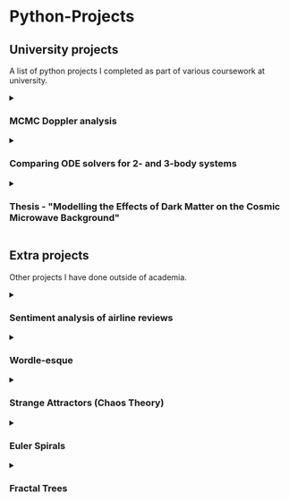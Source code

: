 # Python-Projects

## University projects
A list of python projects I completed as part of various coursework at university.

<details>
<summary><h3>MCMC Doppler analysis</h3></summary>
Text 1
</details>

<details>
<summary><h3>Comparing ODE solvers for 2- and 3-body systems</h3></summary>
Text 2
</details>

<details>
<summary><h3>Thesis - "Modelling the Effects of Dark Matter on the Cosmic Microwave Background"</h3></summary>
Simulated CMB maps for varying levels of dark matter using the Code for Anisotropies in the Microwave Background (CAMB) and compared them to the CMB map generated from theoretical data from the Planck 2018 mission.
</details>

## Extra projects
Other projects I have done outside of academia.

<details>
<summary><h3>Sentiment analysis of airline reviews</h3></summary>
(Part of Forage British Airways Data Science Virtual Experience Program)
</details>

<details>
<summary><h3>Wordle-esque</h3></summary>
Text 1
</details>

<details>
<summary><h3>Strange Attractors (Chaos Theory)</h3></summary>
Text 2
</details>

<details>
<summary><h3>Euler Spirals</h3></summary>
Text 3
</details>

<details>
<summary><h3>Fractal Trees</h3></summary>
Text 4
</details>
